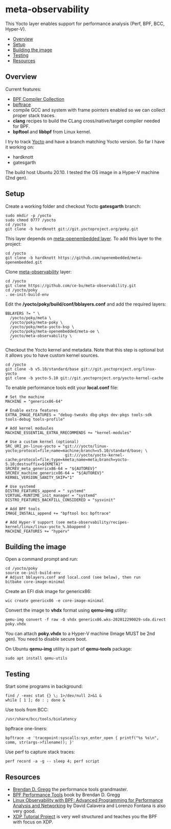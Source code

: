 # meta-observability

This Yocto layer enables support for performance analysis (Perf, BPF, BCC, Hyper-V).

- [Overview](#overview)
- [Setup](#setup)
- [Building the image](#building-the-image)
- [Testing](#testing)
- [Resources](#resources)

## Overview

Current features:
- [BPF Compiler Collection](https://github.com/iovisor/bcc)
- [bpftrace](https://github.com/iovisor/bpftrace)
- compile GCC and system with frame pointers enabled so we can collect proper stack traces.
- **clang** recipes to build the CLang cross/native/target compiler needed for BPF.
- **bpftool** and **libbpf** from Linux kernel.


I try to track [Yocto](https://www.yoctoproject.org/) and have a branch matching Yocto version. So far I have it working on:
- hardknott
- gatesgarth

The build host Ubuntu 20.10.  I tested the OS image in a Hyper-V machine (2nd gen).

## Setup

Create a working folder and checkout Yocto **gatesgarth** branch: 
```
sudo mkdir -p /yocto
sudo chmod 0777 /yocto
cd /yocto
git clone -b hardknott git://git.yoctoproject.org/poky.git
```

This layer depends on [meta-openembedded layer](https://github.com/openembedded/meta-openembedded.git). To add this layer to the project:
```
cd /yocto
git clone -b hardknott https://github.com/openembedded/meta-openembedded.git
```

Clone [meta-observability](https://github.com/ce-bu/meta-observability.git) layer:
```
cd /yocto
git clone https://github.com/ce-bu/meta-observability.git
cd /yocto/poky
. oe-init-build-env
```

Edit the **/yocto/poky/build/conf/bblayers.conf** and add the required layers:
```
BBLAYERS ?= " \
  /yocto/poky/meta \
  /yocto/poky/meta-poky \
  /yocto/poky/meta-yocto-bsp \
  /yocto/poky/meta-openembedded/meta-oe \
  /yocto/meta-observability \
  "
```

Checkout the Yocto kernel and metadata. Note that this step is optional but it allows you to have custom kernel sources.
```
cd /yocto
git clone -b v5.10/standard/base git://git.yoctoproject.org/linux-yocto
git clone -b yocto-5.10 git://git.yoctoproject.org/yocto-kernel-cache
```


To enable performance tools edit your **local.conf** file:

```
# Set the machine
MACHINE = "genericx86-64"

# Enable extra features
EXTRA_IMAGE_FEATURES = "debug-tweaks dbg-pkgs dev-pkgs tools-sdk tools-debug tools-profile"

# Add kernel moduules
MACHINE_ESSENTIAL_EXTRA_RRECOMMENDS += "kernel-modules"

# Use a custom kernel (optional)
SRC_URI_pn-linux-yocto = "git:///yocto/linux-yocto;protocol=file;name=machine;branch=v5.10/standard/base; \
                          git:///yocto/yocto-kernel-cache;protocol=file;type=kmeta;name=meta;branch=yocto-5.10;destsuffix=${KMETA}"
SRCREV_meta_genericx86-64 = "${AUTOREV}"
SRCREV_machine_genericx86-64 = "${AUTOREV}"
KERNEL_VERSION_SANITY_SKIP="1"

# Use systemd
DISTRO_FEATURES_append = " systemd"
VIRTUAL-RUNTIME_init_manager = "systemd"
DISTRO_FEATURES_BACKFILL_CONSIDERED = "sysvinit"

# Add BPF tools
IMAGE_INSTALL_append += "bpftool bcc bpftrace"

# Add Hyper-V support (see meta-observability/recipes-kernel/linux/linux-yocto_%.bbappend )
MACHINE_FEATURES += "hyperv"

```

## Building the image

Open a command prompt and run:
```
cd /yocto/poky
source oe-init-build-env
# Adjust bblayers.conf and local.cond (see below), then run
bitbake core-image-minimal
```

Create an EFI disk image for genericx86:
```
wic create genericx86 -e core-image-minimal
```

Convert the image to **vhdx** format using **qemu-img** utility:
```
qemu-img convert -f raw -O vhdx genericx86.wks-202012290029-sda.direct poky.vhdx
```

You can attach **poky.vhdx** to a Hyper-V machine (Image MUST be 2nd gen). You need to disable secure boot.

On Ubuntu **qemu-img** utility is part of **qemu-tools** package:
```
sudo apt install qemu-utils
```

## Testing

Start some programs in background:
```
find / -exec stat {} \; 1>/dev/null 2>&1 &
while [ 1 ]; do : ; done &

```

Use tools from BCC:
```
/usr/share/bcc/tools/biolatency
```

bpftrace one-liners:
```
bpftrace -e 'tracepoint:syscalls:sys_enter_open { printf("%s %s\n", comm, str(args->filename)); }'
```

Use perf to capture stack traces:
```
perf record -a -g -- sleep 4; perf script
```

## Resources

- [Brendan D. Gregg](http://www.brendangregg.com/overview.html) the performance tools grandmaster.
- [BPF Performance Tools](https://amzn.to/2OWoQQX) book by Brendan D. Gregg 
- [Linux Observability with BPF: Advanced Programming for Performance Analysis and Networking](https://www.amazon.ca/Linux-Observability-BPF-Programming-Performance/dp/1492050202) by David Calavera and Lorenzo Fontana is also very good.
- [XDP Tutorial Project](https://github.com/xdp-project/xdp-tutorial.git) is very well structured and teaches you the BPF with focus on XDP. 



